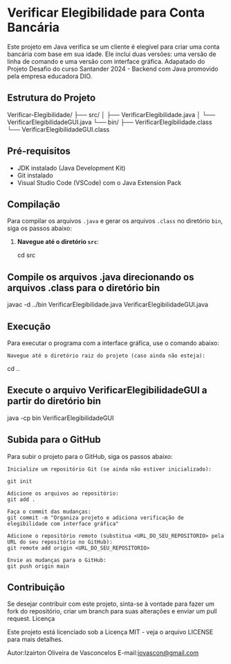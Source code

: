 # Verificar Elegibilidade para Conta Bancária

Este projeto em Java verifica se um cliente é elegível para criar uma conta bancária com base em sua idade. Ele inclui duas versões: uma versão de linha de comando e uma versão com interface gráfica.
Adapatado do Projeto Desafio do curso Santander 2024 - Backend com Java promovido pela empresa educadora DIO.

## Estrutura do Projeto

Verificar-Elegibilidade/
├── src/
│ ├── VerificarElegibilidade.java
│ └── VerificarElegibilidadeGUI.java
└── bin/
├── VerificarElegibilidade.class
└── VerificarElegibilidadeGUI.class

## Pré-requisitos

- JDK instalado (Java Development Kit)
- Git instalado
- Visual Studio Code (VSCode) com o Java Extension Pack

## Compilação

Para compilar os arquivos `.java` e gerar os arquivos `.class` no diretório `bin`, siga os passos abaixo:

1. **Navegue até o diretório `src`**:

   cd src

## Compile os arquivos .java direcionando os arquivos .class para o diretório bin

javac -d ../bin VerificarElegibilidade.java VerificarElegibilidadeGUI.java

## Execução

Para executar o programa com a interface gráfica, use o comando abaixo:

    Navegue até o diretório raiz do projeto (caso ainda não esteja):

cd ..

## Execute o arquivo VerificarElegibilidadeGUI a partir do diretório bin

java -cp bin VerificarElegibilidadeGUI

## Subida para o GitHub

Para subir o projeto para o GitHub, siga os passos abaixo:

    Inicialize um repositório Git (se ainda não estiver inicializado):

    git init

    Adicione os arquivos ao repositório:
    git add .

    Faça o commit das mudanças:
    git commit -m "Organiza projeto e adiciona verificação de elegibilidade com interface gráfica"

    Adicione o repositório remoto (substitua <URL_DO_SEU_REPOSITORIO> pela URL do seu repositório no GitHub):
    git remote add origin <URL_DO_SEU_REPOSITORIO>

    Envie as mudanças para o GitHub:
    git push origin main

## Contribuição

Se desejar contribuir com este projeto, sinta-se à vontade para fazer um fork do repositório, criar um branch para suas alterações e enviar um pull request.
Licença

Este projeto está licenciado sob a Licença MIT - veja o arquivo LICENSE para mais detalhes.

Autor:Izairton Oliveira de Vasconcelos
E-mail:iovascon@gmail.com
